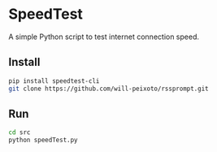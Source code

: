 # SpeedTest
A simple Python script to test internet connection speed.

## Install
```bash
pip install speedtest-cli
git clone https://github.com/will-peixoto/rssprompt.git
```

## Run
```bash
cd src
python speedTest.py
```
